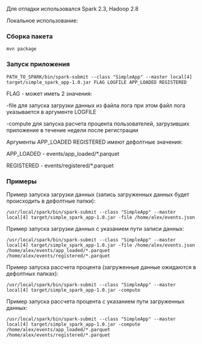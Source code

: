 Для отладки использовался Spark 2.3, Hadoop 2.8

Локальное использование:

### Сборка пакета 

```mvn package```


### Запуск приложения 

```PATH_TO_SPARK/bin/spark-submit --class "SimpleApp" --master local[4] target/simple_spark_app-1.0.jar FLAG LOGFILE APP_LOADED REGISTERED```

FLAG - может иметь 2 значения:

-file для запуска загрузки данных из файла лога
при этом файл лога указывается в аргументе LOGFILE

-compute для запуска расчета процента пользователей, загрузивших приложение в течение недели после регистрации


Аргументы APP_LOADED REGISTERED имеют дефолтные значения:

APP_LOADED - events/app_loaded/*.parquet

REGISTERED - events/registered/*.parquet

### Примеры

Пример запуска загрузки данных (запись загруженных данных будет происходить в дефолтные папки):

```/usr/local/spark/bin/spark-submit --class "SimpleApp" --master local[4] target/simple_spark_app-1.0.jar -file /home/alex/events.json```

Пример запуска загрузки данных с указанием пути записи данных:

```/usr/local/spark/bin/spark-submit --class "SimpleApp" --master local[4] target/simple_spark_app-1.0.jar -file /home/alex/events.json /home/alex/events/app_loaded/*.parquet /home/alex/events/registered/*.parquet```

Пример запуска рассчета процента (загруженные данные ожидаются в дефолтных папках):

```/usr/local/spark/bin/spark-submit --class "SimpleApp" --master local[4] target/simple_spark_app-1.0.jar -compute```

Пример запуска рассчета процента с указанием пути загруженных данных:

```/usr/local/spark/bin/spark-submit --class "SimpleApp" --master local[4] target/simple_spark_app-1.0.jar -compute /home/alex/events/app_loaded/*.parquet /home/alex/events/registered/*.parquet```
